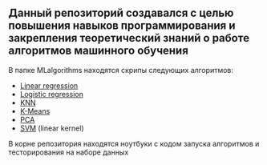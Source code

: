 ## Данный репозиторий создавался с целью повышения навыков программирования и закрепления теоретический знаний о работе алгоритмов машинного обучения

В папке  MLalgorithms находятся скрипы следующих алгоритмов:
- [Linear regression](https://github.com/skyandd/ML/blob/master/MLalgorithms/linear_regression.py)
- [Logistic regression](https://github.com/skyandd/ML/blob/master/MLalgorithms/logistic_regression.py)
- [KNN](https://github.com/skyandd/ML/blob/master/MLalgorithms/knn.py)
- [K-Means](https://github.com/skyandd/ML/blob/master/MLalgorithms/kmeans.py)
- [PCA](https://github.com/skyandd/ML/blob/master/MLalgorithms/pca.py)
- [SVM](https://github.com/skyandd/ML/blob/master/MLalgorithms/svm.py) (linear kernel)

В корне репозитория находятся ноутбуки с кодом запуска алгоритмов и тесторирования на наборе данных
